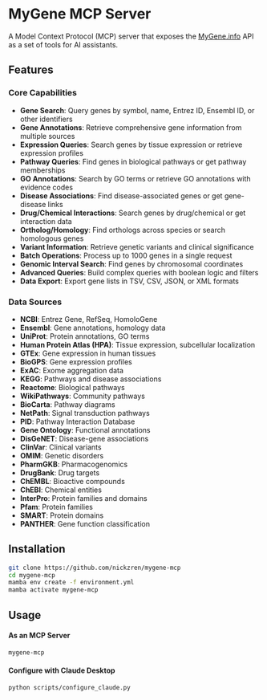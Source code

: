 # MyGene MCP Server

A Model Context Protocol (MCP) server that exposes the [MyGene.info](https://mygene.info/) API as a set of tools for AI assistants.

## Features

### Core Capabilities
- **Gene Search**: Query genes by symbol, name, Entrez ID, Ensembl ID, or other identifiers
- **Gene Annotations**: Retrieve comprehensive gene information from multiple sources
- **Expression Queries**: Search genes by tissue expression or retrieve expression profiles
- **Pathway Queries**: Find genes in biological pathways or get pathway memberships
- **GO Annotations**: Search by GO terms or retrieve GO annotations with evidence codes
- **Disease Associations**: Find disease-associated genes or get gene-disease links
- **Drug/Chemical Interactions**: Search genes by drug/chemical or get interaction data
- **Ortholog/Homology**: Find orthologs across species or search homologous genes
- **Variant Information**: Retrieve genetic variants and clinical significance
- **Batch Operations**: Process up to 1000 genes in a single request
- **Genomic Interval Search**: Find genes by chromosomal coordinates
- **Advanced Queries**: Build complex queries with boolean logic and filters
- **Data Export**: Export gene lists in TSV, CSV, JSON, or XML formats

### Data Sources
- **NCBI**: Entrez Gene, RefSeq, HomoloGene
- **Ensembl**: Gene annotations, homology data
- **UniProt**: Protein annotations, GO terms
- **Human Protein Atlas (HPA)**: Tissue expression, subcellular localization
- **GTEx**: Gene expression in human tissues
- **BioGPS**: Gene expression profiles
- **ExAC**: Exome aggregation data
- **KEGG**: Pathways and disease associations
- **Reactome**: Biological pathways
- **WikiPathways**: Community pathways
- **BioCarta**: Pathway diagrams
- **NetPath**: Signal transduction pathways
- **PID**: Pathway Interaction Database
- **Gene Ontology**: Functional annotations
- **DisGeNET**: Disease-gene associations
- **ClinVar**: Clinical variants
- **OMIM**: Genetic disorders
- **PharmGKB**: Pharmacogenomics
- **DrugBank**: Drug targets
- **ChEMBL**: Bioactive compounds
- **ChEBI**: Chemical entities
- **InterPro**: Protein families and domains
- **Pfam**: Protein families
- **SMART**: Protein domains
- **PANTHER**: Gene function classification

## Installation

```bash
git clone https://github.com/nickzren/mygene-mcp
cd mygene-mcp
mamba env create -f environment.yml
mamba activate mygene-mcp
```

## Usage

#### As an MCP Server

```bash
mygene-mcp
```

#### Configure with Claude Desktop

```bash
python scripts/configure_claude.py
```
